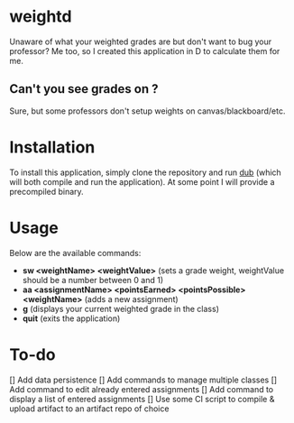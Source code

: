 # weightd
Unaware of what your weighted grades are but don't want to bug your professor?  Me too, so I created this application in D to calculate them for me. 

## Can't you see grades on <insert LMS here>?
Sure, but some professors don't setup weights on canvas/blackboard/etc.  

# Installation
To install this application, simply clone the repository and run [dub](https://code.dlang.org/download) (which will both compile and run the application).  At some point I will provide a precompiled binary.

# Usage
Below are the available commands:
- **sw \<weightName> \<weightValue>** (sets a grade weight, weightValue should be a number between 0 and 1)
- **aa \<assignmentName> \<pointsEarned> \<pointsPossible> \<weightName>** (adds a new assignment)
- **g** (displays your current weighted grade in the class)
- **quit** (exits the application)

# To-do
[] Add data persistence 
[] Add commands to manage multiple classes
[] Add command to edit already entered assignments
[] Add command to display a list of entered assignments
[] Use some CI script to compile & upload artifact to an artifact repo of choice